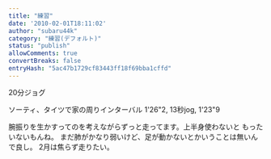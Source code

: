 ```yaml
---
title: "練習"
date: '2010-02-01T18:11:02'
author: "subaru44k"
category: "練習(デフォルト)"
status: "publish"
allowComments: true
convertBreaks: false
entryHash: "5ac47b1729cf83443ff18f69bba1cffd"
---
```

20分ジョグ

ソーティ、タイツで家の周りインターバル
1'26"2, 13秒jog, 1'23"9


腕振りを生かすってのを考えながらずっと走ってます。上半身使わないと
もったいないもんね。
まだ肺がかなり弱いけど、足が動かないとかいうことは無いんで良し。
2月は焦らず走りたい。
